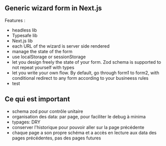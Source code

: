 ## Generic wizard form in Next.js

Features :

- headless lib
- Typesafe lib
- Next.js lib
- each URL of the wizard is server side rendered
- manage the state of the form
- use localStorage or sessionStorage
- let you design freely the state of your form. Zod schema is supported to not repeat yourself with types
- let you write your own flow. By default, go through form1 to form2, with conditional redirect to any form according to your busineess rules
- test

## Ce qui est important

- schema zod pour contrôle unitaire
- organisation des data: par page, pour faciliter le debug à minima
- typages: DRY
- conserver l'historique pour pouvoir aller sur la page précédente
- chaque page a son propre schéma et a accès en lecture aux data des pages précédentes, pas des pages futures

